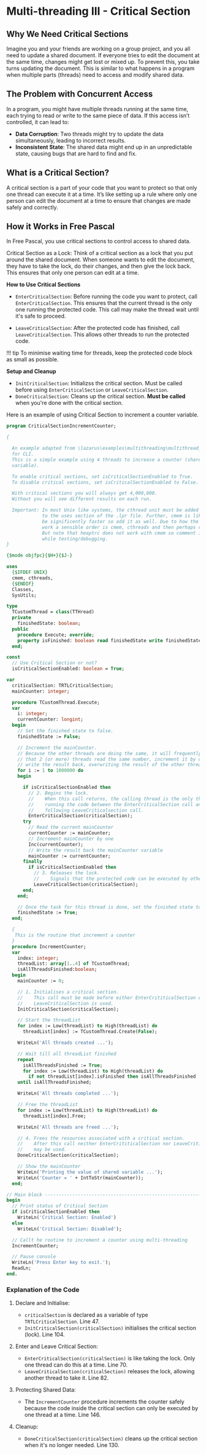 # Multi-threading III - Critical Section

## Why We Need Critical Sections

Imagine you and your friends are working on a group project, and you all need to update a shared document. If everyone tries to edit the document at the same time, changes might get lost or mixed up. To prevent this, you take turns updating the document. This is similar to what happens in a program when multiple parts (threads) need to access and modify shared data.

## The Problem with Concurrent Access

In a program, you might have multiple threads running at the same time, each trying to read or write to the same piece of data. If this access isn’t controlled, it can lead to:

- **Data Corruption**: Two threads might try to update the data simultaneously, leading to incorrect results.
- **Inconsistent State**: The shared data might end up in an unpredictable state, causing bugs that are hard to find and fix.

## What is a Critical Section?

A critical section is a part of your code that you want to protect so that only one thread can execute it at a time. It’s like setting up a rule where only one person can edit the document at a time to ensure that changes are made safely and correctly.

## How it Works in Free Pascal

In Free Pascal, you use critical sections to control access to shared data.

Critical Section as a Lock: Think of a critical section as a lock that you put around the shared document. When someone wants to edit the document, they have to take the lock, do their changes, and then give the lock back. This ensures that only one person can edit at a time.

**How to Use Critical Sections**

- `EnterCriticalSection`: Before running the code you want to protect, call `EnterCriticalSection`. This ensures that the current thread is the only one running the protected code. This call may make the thread wait until it's safe to proceed.

- `LeaveCriticalSection`: After the protected code has finished, call `LeaveCriticalSection`. This allows other threads to run the protected code.

!!! tip 
    To minimise waiting time for threads, keep the protected code block as small as possible.

**Setup and Cleanup**

- `InitCriticalSection`: Initializss the critical section. Must be called before using `EnterCriticalSection` or `LeaveCriticalSection`.
- `DoneCriticalSection`: Cleans up the critical section. **Must be called** when you're done with the critical section.



Here is an example of using Critical Section to increment a counter variable.

```pascal linenums="1" hl_lines="47 101-104 127-130 66-70 80-82"
program CriticalSectionIncrementCounter;

{

  An example adapted from \lazarus\examples\multithreading\multithread_critical
  for CLI.
  This is a simple example using 4 threads to increase a counter (shared
  variable).

  To enable critical sections, set isCriticalSectionEnabled to True.
  To disable critical sections, set isCriticalSectionEnabled to False.

  With critical sections you will always get 4,000,000.
  Without you will see different results on each run.

  Important: In most Unix like systems, the cthread unit must be added
             to the uses section of the .lpr file. Further, cmem is likely to
             be significently faster so add it as well. Due to how the units
             work a sensible order is cmem, cthreads and then perhaps cwstrings.
             But note that heaptrc does not work with cmem so comment it out
             while testing/debugging.
}

{$mode objfpc}{$H+}{$J-}

uses
  {$IFDEF UNIX}
  cmem, cthreads,
  {$ENDIF}
  Classes,
  SysUtils;

type
  TCustomThread = class(TTHread)
  private
    finishedState: boolean;
  public
    procedure Execute; override;
    property isFinished: boolean read finishedState write finishedState;
  end;

const
  // Use Critical Section or not?
  isCriticalSectionEnabled: boolean = True;

var
  criticalSection: TRTLCriticalSection;
  mainCounter: integer;

  procedure TCustomThread.Execute;
  var
    i: integer;
    currentCounter: longint;
  begin
    // Set the finished state to false.
    finishedState := False;

    // Increment the mainCounter.
    // Because the other threads are doing the same, it will frequently happen
    // that 2 (or more) threads read the same number, increment it by one and
    // write the result back, overwriting the result of the other threads.
    for i := 1 to 1000000 do
    begin

      if isCriticalSectionEnabled then
        // 2. Begins the lock.
        //    When this call returns, the calling thread is the only thread
        //    running the code between the EnterCriticalSection call and the
        //    following LeaveCriticalsection call.
        EnterCriticalSection(criticalSection);
      try
        // Read the current mainCounter
        currentCounter := mainCounter;
        // Increment mainCounter by one
        Inc(currentCounter);
        // Write the result back the mainCounter variable
        mainCounter := currentCounter;
      finally
        if isCriticalSectionEnabled then
          // 3. Releases the lock.
          //    Signals that the protected code can be executed by other threads.
          LeaveCriticalSection(criticalSection);
      end;
    end;

    // Once the task for this thread is done, set the finished state to True.
    finishedState := True;
  end;

  {
   This is the routine that increment a counter
  }
  procedure IncrementCounter;
  var
    index: integer;
    threadList: array[1..4] of TCustomThread;
    isAllThreadsFinished:boolean;
  begin
    mainCounter := 0;

    // 1. Initialises a critical section.
    //    This call must be made before either EnterCrititicalSection or
    //    LeaveCriticalSection is used.
    InitCriticalSection(criticalSection);

    // Start the threadList
    for index := Low(threadList) to High(threadList) do
      threadList[index] := TCustomThread.Create(False);

    WriteLn('All threads created ...');

    // Wait till all threadList finished
    repeat
      isAllThreadsFinished := True;
      for index := Low(threadList) to High(threadList) do
        if not threadList[index].isFinished then isAllThreadsFinished := False;
    until isAllThreadsFinished;

    WriteLn('All threads completed ...');

    // Free the threadList
    for index := Low(threadList) to High(threadList) do
      threadList[index].Free;

    WriteLn('All threads are freed ...');

    // 4. Frees the resources associated with a critical section.
    //    After this call neither EnterCrititicalSection nor LeaveCriticalSection
    //    may be used.
    DoneCriticalSection(criticalSection);

    // Show the mainCounter
    WriteLn('Printing the value of shared variable ...');
    WriteLn('Counter = ' + IntToStr(mainCounter));
  end;

// Main block ------------------------------------------------------------------
begin
  // Print status of Critical Section
  if isCriticalSectionEnabled then
    WriteLn('Critical Section: Enabled')
  else
    WriteLn('Critical Section: Disabled');

  // Callt he routine to increment a counter using multi-threading
  IncrementCounter;

  // Pause console
  WriteLn('Press Enter key to exit.');
  ReadLn;
end.
```

### Explanation of the Code

1. Declare and Initialise:

      - `criticalSection` is declared as a variable of type `TRTLCriticalSection`. Line 47.
      - `InitCriticalSection(criticalSection)` initialises the critical section (lock). Line 104.

2. Enter and Leave Critical Section:

      - `EnterCriticalSection(criticalSection)` is like taking the lock. Only one thread can do this at a time. Line 70.
      - `LeaveCriticalSection(criticalSection)` releases the lock, allowing another thread to take it. Line 82.

3. Protecting Shared Data:

      - The `IncrementCounter` procedure increments the counter safely because the code inside the critical section can only be executed by one thread at a time. Line 146.

4. Cleanup:

      - `DoneCriticalSection(criticalSection)` cleans up the critical section when it's no longer needed. Line 130.